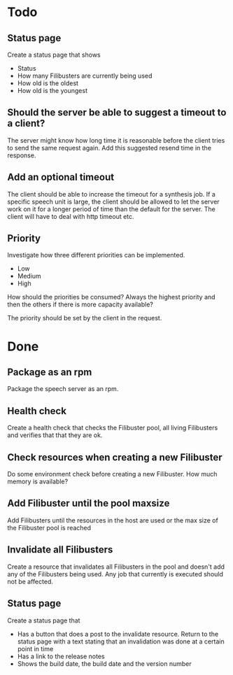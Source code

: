 # Todo

## Status page
Create a status page that shows
  * Status
  * How many Filibusters are currently being used
  * How old is the oldest
  * How old is the youngest


## Should the server be able to suggest a timeout to a client?
The server might know how long time it is reasonable before the client tries
to send the same request again. Add this suggested resend time in the response.


## Add an optional timeout
The client should be able to increase the timeout for a synthesis job.
If a specific speech unit is large, the client should be allowed to let
the server work on it for a longer period of time than the default for
the server.
The client will have to deal with http timeout etc.


## Priority
Investigate how three different priorities can be implemented.

* Low
* Medium
* High

How should the priorities be consumed? Always the highest priority and then
the others if there is more capacity available?

The priority should be set by the client in the request.

# Done

## Package as an rpm
Package the speech server as an rpm.


## Health check
Create a health check that checks the Filibuster pool, all living
Filibusters and verifies that that they are ok.


## Check resources when creating a new Filibuster
Do some environment check before creating a new Filibuster.
How much memory is available?


## Add Filibuster until the pool maxsize
Add Filibusters until the resources in the host are used
or the max size of the Filibuster pool is reached


## Invalidate all Filibusters
Create a resource that invalidates all Filibusters in the pool and doesn't
add any of the Filibusters being used. Any job that currently is executed
should not be affected.


## Status page
Create a status page that

  * Has a button that does a post to the invalidate resource.
    Return to the status page with a text stating that an invalidation
    was done at a certain point in time
  * Has a link to the release notes
  * Shows the build date, the build date and the version number
